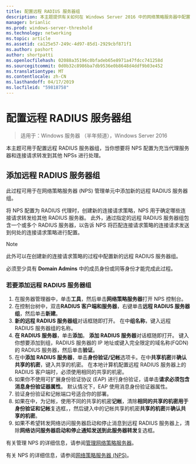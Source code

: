 ```yaml
---
title: 配置远程 RADIUS 服务器组
description: 本主题提供有关如何在 Windows Server 2016 中的网络策略服务器中配置远程 RADIUS 服务器组的信息。
manager: brianlic
ms.prod: windows-server-threshold
ms.technology: networking
ms.topic: article
ms.assetid: ca125e57-249c-4d97-85d1-2929cbf871f1
ms.author: pashort
author: shortpatti
ms.openlocfilehash: 02088a35196c0bfadeb65e8971a47fdcc741258d
ms.sourcegitcommit: 0d0b32c8986ba7db9536e0b8648d4ddf9b03e452
ms.translationtype: MT
ms.contentlocale: zh-CN
ms.lasthandoff: 04/17/2019
ms.locfileid: "59818758"
---
```

# <a name="configure-remote-radius-server-groups"></a>配置远程 RADIUS 服务器组

>适用于：Windows 服务器 （半年频道），Windows Server 2016

本主题可用于配置远程 RADIUS 服务器组，当你想要将 NPS 配置为充当代理服务器和连接请求转发到其他 NPSs 进行处理。

## <a name="add-a-remote-radius-server-group"></a>添加远程 RADIUS 服务器组

此过程可用于在网络策略服务器 (NPS) 管理单元中添加新的远程 RADIUS 服务器组。

将 NPS 配置为 RADIUS 代理时，创建新的连接请求策略，NPS 用于确定哪些连接请求转发给其他 RADIUS 服务器。 此外，通过指定的远程 RADIUS 服务器组包含一个或多个 RADIUS 服务器，以告诉 NPS 将匹配连接请求策略的连接请求发送到何处的连接请求策略进行配置。

>[!NOTE]
>此外可以在创建新的连接请求策略的过程中配置新的远程 RADIUS 服务器组。

必须至少具有 **Domain Admins** 中的成员身份或同等身份才能完成此过程。

### <a name="to-add-a-remote-radius-server-group"></a>若要添加远程 RADIUS 服务器组 

1. 在服务器管理器中，单击**工具**，然后单击**网络策略服务器**打开 NPS 控制台。
2. 在控制台树中，双击**RADIUS 客户端和服务器**，右键单击**远程 RADIUS 服务器组**，然后单击**新建**。
3. **新的远程 RADIUS 服务器组**对话框随即打开。 在中**组名称**，键入远程 RADIUS 服务器组的名称。
4. **在 RADIUS 服务器**，单击**添加**。 **添加 RADIUS 服务器**对话框随即打开。 键入你想要添加到组，RADIUS 服务器的 IP 地址或键入完全限定的域名称\(FQDN\)的 RADIUS 服务器，然后单击**验证**。
5. 在中**添加 RADIUS 服务器**，单击**身份验证/记帐**选项卡。在中**共享机密**并**确认共享的机密**，键入共享的机密。 在本地计算机配置远程 RADIUS 服务器上的 RADIUS 客户端时，必须使用相同的共享的机密。
6. 如果你不使用可扩展身份验证协议 (EAP) 进行身份验证，请单击**请求必须包含消息身份验证器属性**。 默认情况下，EAP 使用消息身份验证器属性。
7. 验证身份验证和记帐端口号适合你的部署。
8. 如果在中，为记帐，使用不同的共享的机密**记帐**，清除**相同的共享的机密用于身份验证和记帐**复选框，，然后键入中的记帐共享的机密**共享的机密**并**确认共享的机密**。
9. 如果不希望转发网络访问服务器启动和停止消息到远程 RADIUS 服务器上，清除**网络访问服务器启动和停止通知发送到此服务器转发**复选框。

有关管理 NPS 的详细信息，请参阅[管理网络策略服务器](nps-manage-top.md)。

有关 NPS 的详细信息，请参阅[网络策略服务器 (NPS)](nps-top.md)。

